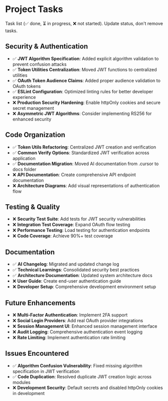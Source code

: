 # Project Tasks

Task list (✅ done, ⏳ in progress, ❌ not started). Update status, don't remove tasks.

## Security & Authentication

- ✅ **JWT Algorithm Specification**: Added explicit algorithm validation to prevent confusion attacks
- ✅ **Token Utilities Centralization**: Moved JWT functions to centralized utilities
- ✅ **OAuth Token Audience Claims**: Added proper audience validation to OAuth tokens
- ✅ **ESLint Configuration**: Optimized linting rules for better developer experience
- ❌ **Production Security Hardening**: Enable httpOnly cookies and secure secret management
- ❌ **Asymmetric JWT Algorithms**: Consider implementing RS256 for enhanced security

## Code Organization

- ✅ **Token Utils Refactoring**: Centralized JWT creation and verification
- ✅ **Common Verify Options**: Standardized JWT verification across application
- ✅ **Documentation Migration**: Moved AI documentation from .cursor to docs folder
- ❌ **API Documentation**: Create comprehensive API endpoint documentation
- ❌ **Architecture Diagrams**: Add visual representations of authentication flow

## Testing & Quality

- ❌ **Security Test Suite**: Add tests for JWT security vulnerabilities
- ❌ **Integration Test Coverage**: Expand OAuth flow testing
- ❌ **Performance Testing**: Load testing for authentication endpoints
- ❌ **Code Coverage**: Achieve 90%+ test coverage

## Documentation

- ✅ **AI Changelog**: Migrated and updated change log
- ✅ **Technical Learnings**: Consolidated security best practices
- ✅ **Architecture Documentation**: Updated system architecture docs
- ❌ **User Guide**: Create end-user authentication guide
- ❌ **Developer Setup**: Comprehensive development environment setup

## Future Enhancements

- ❌ **Multi-Factor Authentication**: Implement 2FA support
- ❌ **Social Login Providers**: Add real OAuth provider integrations
- ❌ **Session Management UI**: Enhanced session management interface
- ❌ **Audit Logging**: Comprehensive authentication event logging
- ❌ **Rate Limiting**: Implement authentication rate limiting

## Issues Encountered

- ✅ **Algorithm Confusion Vulnerability**: Fixed missing algorithm specification in JWT verification
- ✅ **Code Duplication**: Resolved duplicate JWT creation logic across modules
- ❌ **Development Security**: Default secrets and disabled httpOnly cookies in development

